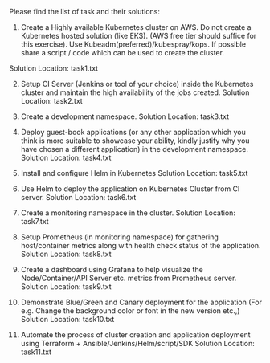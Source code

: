 Please find the list of task and their solutions:
1) Create a Highly available Kubernetes cluster on AWS. Do not create a Kubernetes hosted solution (like EKS). (AWS free tier should suffice for this exercise). Use Kubeadm(preferred)/kubespray/kops. If possible share a script / code which can be used to create the cluster.

Solution Location: task1.txt

2) Setup CI Server (Jenkins or tool of your choice) inside the Kubernetes cluster and maintain the high availability of the jobs created.
Solution Location: task2.txt

3) Create a development namespace.
Solution Location: task3.txt

4) Deploy guest-book applications (or any other application which you think is more suitable to showcase your ability, kindly justify why you have chosen a different application) in the development namespace.
Solution Location: task4.txt

5) Install and configure Helm in Kubernetes
Solution Location: task5.txt

6) Use Helm to deploy the application on Kubernetes Cluster from CI server.
Solution Location: task6.txt

7) Create a monitoring namespace in the cluster.
Solution Location: task7.txt

8) Setup Prometheus (in monitoring namespace) for gathering host/container metrics along with health check status of the application.
Solution Location: task8.txt

9) Create a dashboard using Grafana to help visualize the Node/Container/API Server etc. metrics from Prometheus server.
Solution Location: task9.txt

10) Demonstrate Blue/Green and Canary deployment for the application (For e.g. Change the background color or font in the new version etc.,)
Solution Location: task10.txt

11) Automate the process of cluster creation and application deployment using Terraform + Ansible/Jenkins/Helm/script/SDK
Solution Location: task11.txt



